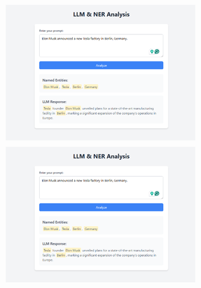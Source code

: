 ![Sample Image](assest/Screenshot%202025-06-13%20171835.png)

[![Watch the video](assest/Screenshot%202025-06-13%20171835.png)](https://drive.google.com/file/d/152twROYgAC8boBuamM43fDyKqrf8cbiH/view?usp=sharing)